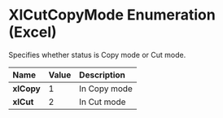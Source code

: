 
# XlCutCopyMode Enumeration (Excel)

Specifies whether status is Copy mode or Cut mode.



|**Name**|**Value**|**Description**|
|:-----|:-----|:-----|
| **xlCopy**|1|In Copy mode|
| **xlCut**|2|In Cut mode|

